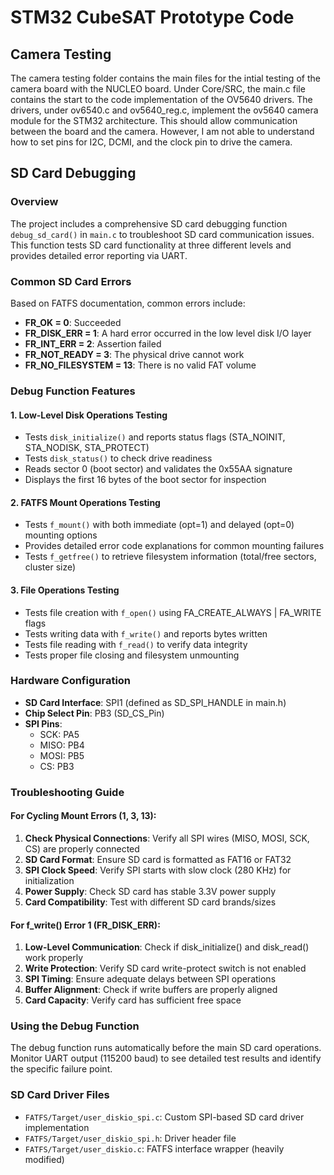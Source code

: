 # STM32 CubeSAT Prototype Code

## Camera Testing
The camera testing folder contains the main files for the intial testing of the camera board with the NUCLEO board. Under Core/SRC, the main.c file contains the start to the code implementation of the OV5640 drivers. The drivers, under ov6540.c and ov5640_reg.c, implement the ov5640 camera module for the STM32 architecture. This should allow communication between the board and the camera. However, I am not able to understand how to set pins for I2C, DCMI, and the clock pin to drive the camera.

## SD Card Debugging

### Overview
The project includes a comprehensive SD card debugging function `debug_sd_card()` in `main.c` to troubleshoot SD card communication issues. This function tests SD card functionality at three different levels and provides detailed error reporting via UART.

### Common SD Card Errors
Based on FATFS documentation, common errors include:
- **FR_OK = 0**: Succeeded
- **FR_DISK_ERR = 1**: A hard error occurred in the low level disk I/O layer
- **FR_INT_ERR = 2**: Assertion failed
- **FR_NOT_READY = 3**: The physical drive cannot work
- **FR_NO_FILESYSTEM = 13**: There is no valid FAT volume

### Debug Function Features

#### 1. Low-Level Disk Operations Testing
- Tests `disk_initialize()` and reports status flags (STA_NOINIT, STA_NODISK, STA_PROTECT)
- Tests `disk_status()` to check drive readiness
- Reads sector 0 (boot sector) and validates the 0x55AA signature
- Displays the first 16 bytes of the boot sector for inspection

#### 2. FATFS Mount Operations Testing
- Tests `f_mount()` with both immediate (opt=1) and delayed (opt=0) mounting options
- Provides detailed error code explanations for common mounting failures
- Tests `f_getfree()` to retrieve filesystem information (total/free sectors, cluster size)

#### 3. File Operations Testing
- Tests file creation with `f_open()` using FA_CREATE_ALWAYS | FA_WRITE flags
- Tests writing data with `f_write()` and reports bytes written
- Tests file reading with `f_read()` to verify data integrity
- Tests proper file closing and filesystem unmounting

### Hardware Configuration
- **SD Card Interface**: SPI1 (defined as SD_SPI_HANDLE in main.h)
- **Chip Select Pin**: PB3 (SD_CS_Pin)
- **SPI Pins**: 
  - SCK: PA5
  - MISO: PB4  
  - MOSI: PB5
  - CS: PB3

### Troubleshooting Guide

#### For Cycling Mount Errors (1, 3, 13):
1. **Check Physical Connections**: Verify all SPI wires (MISO, MOSI, SCK, CS) are properly connected
2. **SD Card Format**: Ensure SD card is formatted as FAT16 or FAT32
3. **SPI Clock Speed**: Verify SPI starts with slow clock (280 KHz) for initialization
4. **Power Supply**: Check SD card has stable 3.3V power supply
5. **Card Compatibility**: Test with different SD card brands/sizes

#### For f_write() Error 1 (FR_DISK_ERR):
1. **Low-Level Communication**: Check if disk_initialize() and disk_read() work properly
2. **Write Protection**: Verify SD card write-protect switch is not enabled
3. **SPI Timing**: Ensure adequate delays between SPI operations
4. **Buffer Alignment**: Check if write buffers are properly aligned
5. **Card Capacity**: Verify card has sufficient free space

### Using the Debug Function
The debug function runs automatically before the main SD card operations. Monitor UART output (115200 baud) to see detailed test results and identify the specific failure point.

### SD Card Driver Files
- `FATFS/Target/user_diskio_spi.c`: Custom SPI-based SD card driver implementation
- `FATFS/Target/user_diskio_spi.h`: Driver header file
- `FATFS/Target/user_diskio.c`: FATFS interface wrapper (heavily modified)
